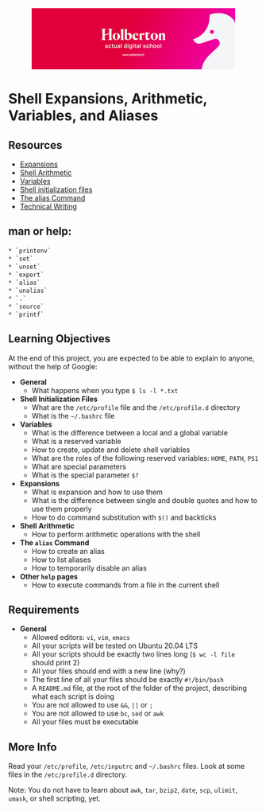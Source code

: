 <div align="center"><img src="https://github.com/ksyv/holbertonschool-web_front_end/blob/main/baniere_holberton.png"></div>

# Shell Expansions, Arithmetic, Variables, and Aliases

## Resources <a name="Resources"></a>

* [Expansions](https://linuxcommand.org/lc3_lts0080.php)
* [Shell Arithmetic](https://www.gnu.org/software/bash/manual/html_node/Shell-Arithmetic.html)
* [Variables](https://tldp.org/LDP/Bash-Beginners-Guide/html/sect_03_02.html)
* [Shell initialization files](https://tldp.org/LDP/Bash-Beginners-Guide/html/sect_03_01.html)
* [The alias Command](https://www.linfo.org/alias.html)
* [Technical Writing](https://s3.eu-west-3.amazonaws.com/hbtn.intranet/uploads/misc/2021/6/9112669886fd446a2aa3113c31319d1f468dc160.pdf?X-Amz-Algorithm=AWS4-HMAC-SHA256&X-Amz-Credential=AKIA4MYA5JM5DUTZGMZG%2F20250211%2Feu-west-3%2Fs3%2Faws4_request&X-Amz-Date=20250211T152927Z&X-Amz-Expires=86400&X-Amz-SignedHeaders=host&X-Amz-Signature=0437e5dc287bba82c8925fe7ff13c09fb7bde10970d197df2095bc9c74ef0a88)

 ## man or help:
    * `printenv`
    * `set`
    * `unset`
    * `export`
    * `alias`
    * `unalias`
    * `.`
    * `source`
    * `printf`

## Learning Objectives <a name="Learning-Objectives"></a>

At the end of this project, you are expected to be able to explain to anyone, without the help of Google:

* **General**
    * What happens when you type `$ ls -l *.txt`
* **Shell Initialization Files**
    * What are the `/etc/profile` file and the `/etc/profile.d` directory
    * What is the `~/.bashrc` file
* **Variables**
    * What is the difference between a local and a global variable
    * What is a reserved variable
    * How to create, update and delete shell variables
    * What are the roles of the following reserved variables: `HOME`, `PATH`, `PS1`
    * What are special parameters
    * What is the special parameter `$?`
* **Expansions**
    * What is expansion and how to use them
    * What is the difference between single and double quotes and how to use them properly
    * How to do command substitution with `$()` and backticks
* **Shell Arithmetic**
    * How to perform arithmetic operations with the shell
* **The `alias` Command**
    * How to create an alias
    * How to list aliases
    * How to temporarily disable an alias
* **Other `help` pages**
    * How to execute commands from a file in the current shell

## Requirements <a name="Requirements"></a>

* **General**
    * Allowed editors: `vi`, `vim`, `emacs`
    * All your scripts will be tested on Ubuntu 20.04 LTS
    * All your scripts should be exactly two lines long (`$ wc -l file` should print 2)
    * All your files should end with a new line (why?)
    * The first line of all your files should be exactly `#!/bin/bash`
    * A `README.md` file, at the root of the folder of the project, describing what each script is doing
    * You are not allowed to use `&&`, `||` or `;`
    * You are not allowed to use `bc`, `sed` or `awk`
    * All your files must be executable

## More Info <a name="More-Info"></a>

Read your `/etc/profile`, `/etc/inputrc` and `~/.bashrc` files.
Look at some files in the `/etc/profile.d` directory.

Note: You do not have to learn about `awk`, `tar`, `bzip2`, `date`, `scp`, `ulimit`, `umask`, or shell scripting, yet.

